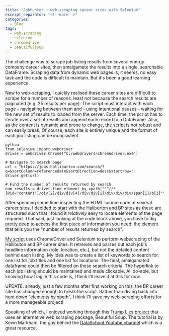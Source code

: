```yaml
---
title: "JobHunter - web-scraping career sites with Selenium"
excerpt_separator: "<!--more-->"
categories:
  - Blog
tags:
  - web-scraping
  - selenium
  - chromedriver
  - beautifulsoup
---
```


The challenge was to scrape job listing results from several energy company career sites, then amalgamate the results into a single, searchable DataFrame. Scraping data from dynamic web pages is, it seems, no easy task and the code is difficult to maintain. But it's been a good learning experience.

New to web-scraping, I quickly realised these career sites are difficult to scrape for a number of reasons, least not because the search results are paginated (e.g. 25 results per page). The script must interact with each page - navigating between them and - using intentional pauses - waiting for the new set of results to loaded from the server. Each time, the script has to iterate over a set of results and append each record to a DataFrame. Also, as the content is dynamic and prone to change, the script is not robust and can easily break. Of course, each site is entirely unique and the format of each job listing can be inconsistent.

    python
	from selenium import webdriver
	driver = webdriver.Chrome("C:/webdrivers/chromedriver.exe")
	
	# Navigate to search page
    url = "https://jobs.halliburton.com/search/?q=&sortColumn=referencedate&sortDirection=desc&startrow="
    driver.get(url)

    # Find the number of results returned by search
    num_results = driver.find_element_by_xpath("""//*[@id="content"]/div[2]/div/div[4]/div/div[1]/div/div/div/span[1]/b[2]""")

After spending some time inspecting the HTML source code of several career sites, I decided to start with the Haliburton and BP sites as these are structured such that I found it <i>relatively</i> easy to locate elements of the page required. That said, just looking at the code block above, you have to dig pretty deep to access the first piece of information you need: the element that tells you the "number of results returned by search".

<a href="https://github.com/awgeo/JobHunter" target="_blank">My script</a> uses ChromeDriver and Selenium to perform webscraping of the Hallibuton and BP career sites. It retreives and parses out each job's headline information (role, location, etc.), but not the detailed content behind each listing. My idea was to create a list of keywords to search for, one list for job titles and one list for locations. The final, amalgamated dataframe could then be filtered on these search criteria. The hyperlink to each job listing should be maintained and made clickable. All do-able, but knowing how fragile this code is, I think I'll leave it at this for now.

UPDATE: already, just a few months after first working on this, the BP career site has changed enough to break the script. Rather than diving back into hunt down "elements by xpath", I think I'll save my web-scraping efforts for a more manageable project!

Speaking of which, I enjoyed working through this <a href="https://notebooks.azure.com/awgeo/projects/trump-lies" target="_blank">Trump Lies project</a> that uses an alternative web scraping package, Beautiful Soup. The tutorial is by Kevin Markham, the guy behind the <a href="https://www.youtube.com/user/dataschool" target="_blank">DataSchool Youtube channel</a> which is a great resource.